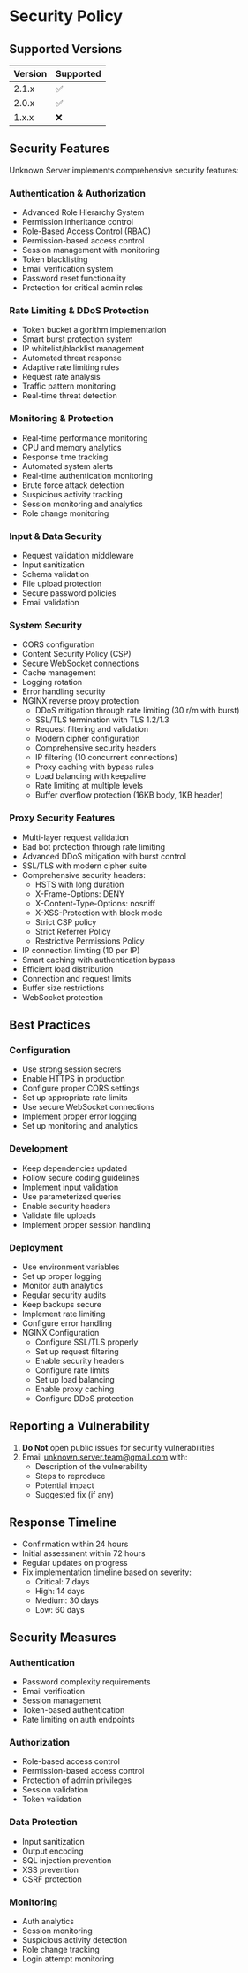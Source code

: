 # Security Policy

## Supported Versions

| Version | Supported          |
| ------- | ------------------ |
| 2.1.x   | :white_check_mark: |
| 2.0.x   | :white_check_mark: |
| 1.x.x   | :x:                |

## Security Features

Unknown Server implements comprehensive security features:

### Authentication & Authorization
- Advanced Role Hierarchy System
- Permission inheritance control
- Role-Based Access Control (RBAC)
- Permission-based access control
- Session management with monitoring
- Token blacklisting
- Email verification system
- Password reset functionality
- Protection for critical admin roles

### Rate Limiting & DDoS Protection
- Token bucket algorithm implementation
- Smart burst protection system
- IP whitelist/blacklist management
- Automated threat response
- Adaptive rate limiting rules
- Request rate analysis
- Traffic pattern monitoring
- Real-time threat detection

### Monitoring & Protection
- Real-time performance monitoring
- CPU and memory analytics
- Response time tracking
- Automated system alerts
- Real-time authentication monitoring
- Brute force attack detection
- Suspicious activity tracking
- Session monitoring and analytics
- Role change monitoring

### Input & Data Security
- Request validation middleware
- Input sanitization
- Schema validation
- File upload protection
- Secure password policies
- Email validation

### System Security
- CORS configuration
- Content Security Policy (CSP)
- Secure WebSocket connections
- Cache management
- Logging rotation
- Error handling security
- NGINX reverse proxy protection
  - DDoS mitigation through rate limiting (30 r/m with burst)
  - SSL/TLS termination with TLS 1.2/1.3
  - Request filtering and validation
  - Modern cipher configuration
  - Comprehensive security headers
  - IP filtering (10 concurrent connections)
  - Proxy caching with bypass rules
  - Load balancing with keepalive
  - Rate limiting at multiple levels
  - Buffer overflow protection (16KB body, 1KB header)

### Proxy Security Features
- Multi-layer request validation
- Bad bot protection through rate limiting
- Advanced DDoS mitigation with burst control
- SSL/TLS with modern cipher suite
- Comprehensive security headers:
  - HSTS with long duration
  - X-Frame-Options: DENY
  - X-Content-Type-Options: nosniff
  - X-XSS-Protection with block mode
  - Strict CSP policy
  - Strict Referrer Policy
  - Restrictive Permissions Policy
- IP connection limiting (10 per IP)
- Smart caching with authentication bypass
- Efficient load distribution
- Connection and request limits
- Buffer size restrictions
- WebSocket protection

## Best Practices

### Configuration
- Use strong session secrets
- Enable HTTPS in production
- Configure proper CORS settings
- Set up appropriate rate limits
- Use secure WebSocket connections
- Implement proper error logging
- Set up monitoring and analytics

### Development
- Keep dependencies updated
- Follow secure coding guidelines
- Implement input validation
- Use parameterized queries
- Enable security headers
- Validate file uploads
- Implement proper session handling

### Deployment
- Use environment variables
- Set up proper logging
- Monitor auth analytics
- Regular security audits
- Keep backups secure
- Implement rate limiting
- Configure error handling
- NGINX Configuration
  - Configure SSL/TLS properly
  - Set up request filtering
  - Enable security headers
  - Configure rate limits
  - Set up load balancing
  - Enable proxy caching
  - Configure DDoS protection

## Reporting a Vulnerability

1. **Do Not** open public issues for security vulnerabilities
2. Email unknown.server.team@gmail.com with:
   - Description of the vulnerability
   - Steps to reproduce
   - Potential impact
   - Suggested fix (if any)

## Response Timeline

- Confirmation within 24 hours
- Initial assessment within 72 hours
- Regular updates on progress
- Fix implementation timeline based on severity:
  - Critical: 7 days
  - High: 14 days
  - Medium: 30 days
  - Low: 60 days

## Security Measures

### Authentication
- Password complexity requirements
- Email verification
- Session management
- Token-based authentication
- Rate limiting on auth endpoints

### Authorization
- Role-based access control
- Permission-based access control
- Protection of admin privileges
- Session validation
- Token validation

### Data Protection
- Input sanitization
- Output encoding
- SQL injection prevention
- XSS prevention
- CSRF protection

### Monitoring
- Auth analytics
- Session monitoring
- Suspicious activity detection
- Role change tracking
- Login attempt monitoring